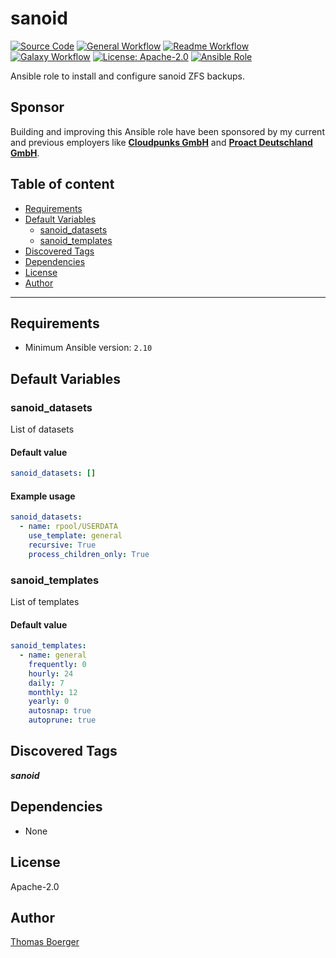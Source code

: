 # sanoid

[![Source Code](https://img.shields.io/badge/github-source%20code-blue?logo=github&logoColor=white)](https://github.com/rolehippie/sanoid)
[![General Workflow](https://github.com/rolehippie/sanoid/actions/workflows/general.yml/badge.svg)](https://github.com/rolehippie/sanoid/actions/workflows/general.yml)
[![Readme Workflow](https://github.com/rolehippie/sanoid/actions/workflows/docs.yml/badge.svg)](https://github.com/rolehippie/sanoid/actions/workflows/docs.yml)
[![Galaxy Workflow](https://github.com/rolehippie/sanoid/actions/workflows/galaxy.yml/badge.svg)](https://github.com/rolehippie/sanoid/actions/workflows/galaxy.yml)
[![License: Apache-2.0](https://img.shields.io/github/license/rolehippie/sanoid)](https://github.com/rolehippie/sanoid/blob/master/LICENSE)
[![Ansible Role](https://img.shields.io/ansible/role/51448)](https://galaxy.ansible.com/rolehippie/sanoid)

Ansible role to install and configure sanoid ZFS backups.

## Sponsor

Building and improving this Ansible role have been sponsored by my current and previous employers like **[Cloudpunks GmbH](https://cloudpunks.de)** and **[Proact Deutschland GmbH](https://www.proact.eu)**.

## Table of content

- [Requirements](#requirements)
- [Default Variables](#default-variables)
  - [sanoid_datasets](#sanoid_datasets)
  - [sanoid_templates](#sanoid_templates)
- [Discovered Tags](#discovered-tags)
- [Dependencies](#dependencies)
- [License](#license)
- [Author](#author)

---

## Requirements

- Minimum Ansible version: `2.10`

## Default Variables

### sanoid_datasets

List of datasets

#### Default value

```YAML
sanoid_datasets: []
```

#### Example usage

```YAML
sanoid_datasets:
  - name: rpool/USERDATA
    use_template: general
    recursive: True
    process_children_only: True
```

### sanoid_templates

List of templates

#### Default value

```YAML
sanoid_templates:
  - name: general
    frequently: 0
    hourly: 24
    daily: 7
    monthly: 12
    yearly: 0
    autosnap: true
    autoprune: true
```

## Discovered Tags

**_sanoid_**


## Dependencies

- None

## License

Apache-2.0

## Author

[Thomas Boerger](https://github.com/tboerger)
